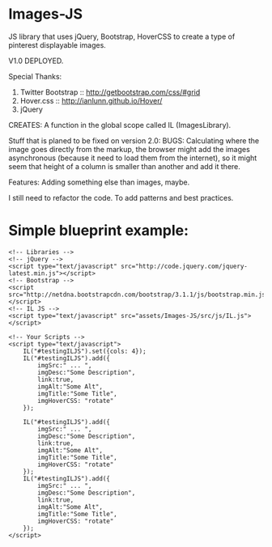 Images-JS
=========

JS library that uses jQuery, Bootstrap, HoverCSS to create a type of pinterest displayable images.

V1.0 DEPLOYED.

Special Thanks: 
1. Twitter Bootstrap :: http://getbootstrap.com/css/#grid
2. Hover.css :: http://ianlunn.github.io/Hover/
3. jQuery

CREATES:
A function in the global scope called IL (ImagesLibrary).

Stuff that is planed to be fixed on version 2.0:
BUGS: Calculating where the image goes directly from the markup, the browser might add the images asynchronous (because it need to load them from the internet), so it might seem that height of a column is smaller than another and add it there.

Features: Adding something else than images, maybe.

I still need to refactor the code. To add patterns and best practices.



Simple blueprint example:
========================

<html>
<head> 
	<!-- Bootstrap's latest compiled and minified CSS -->
	<link rel="stylesheet" href="http://netdna.bootstrapcdn.com/bootstrap/3.1.1/css/bootstrap.min.css">
	<!-- HOVER CSS -->
	<link href="assets/Images-JS/assets/hoverCSS/hover-min.css" rel="stylesheet" />

</head>
<body>
	<div class="container">
		<div id="yourChoise"></div>
	</div>

	<!-- Libraries -->
	<!-- jQuery --> 
	<script type="text/javascript" src="http://code.jquery.com/jquery-latest.min.js"></script>
	<!-- Bootstrap --> 
	<script src="http://netdna.bootstrapcdn.com/bootstrap/3.1.1/js/bootstrap.min.js"></script>
	<!-- IL JS --> 
	<script type="text/javascript" src="assets/Images-JS/src/js/IL.js"></script>

	<!-- Your Scripts -->
	<script type="text/javascript">
		IL("#testingILJS").set({cols: 4});
		IL("#testingILJS").add({
			imgSrc:" ... ",
			imgDesc:"Some Description",
			link:true,
			imgAlt:"Some Alt",
			imgTitle:"Some Title",
			imgHoverCSS: "rotate"
		});

		IL("#testingILJS").add({
			imgSrc:" ... ",
			imgDesc:"Some Description",
			link:true,
			imgAlt:"Some Alt",
			imgTitle:"Some Title",
			imgHoverCSS: "rotate"
		});
		IL("#testingILJS").add({
			imgSrc:" ... ",
			imgDesc:"Some Description",
			link:true,
			imgAlt:"Some Alt",
			imgTitle:"Some Title",
			imgHoverCSS: "rotate"
		});
	</script>
</body>